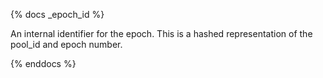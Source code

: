 {% docs _epoch_id %}

An internal identifier for the epoch. This is a hashed representation of the pool_id and epoch number.

{% enddocs %}

